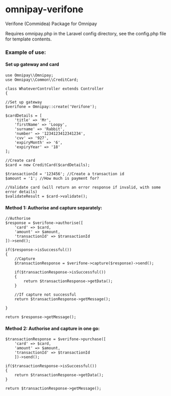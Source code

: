 # omnipay-verifone
Verifone (Commidea) Package for Omnipay

Requires omnipay.php in the Laravel config directory, see the config.php file for template contents.

### Example of use:

#### Set up gateway and card
```
use Omnipay\\Omnipay;
use Omnipay\\Common\\CreditCard;

class WhateverController extends Controller
{

//Set up gateway
$verifone = Omnipay::create('Verifone');

$cardDetails = [
	'title' => 'Mr',
	'firstName' => 'Loopy',
	'surname' => 'Rabbit',
	'number' => '1234123412341234',
	'cvv' => '927',
	'expiryMonth' => '6',
	'expiryYear' => '18'
];

//Create card
$card = new CreditCard($cardDetails);

$transactionId = '123456'; //Create a transaction id
$amount = '1'; //How much is payment for?

//Validate card (will return an error response if invalid, with some error details)
$validateResult = $card->validate();
```

#### Method 1: Authorise and capture separately:

```
//Authorise
$response = $verifone->authorise([
	'card' => $card,
	'amount' => $amount,
	'transactionId' => $transactionId
])->send();

if($response->isSuccessful())
{
	//Capture
	$transactionResponse = $verifone->capture($response)->send();

	if($transactionResponse->isSuccessful())
	{
		return $transactionResponse->getData();
	}

    //If capture not successful
	return $transactionResponse->getMessage();

}

return $response->getMessage();
```

#### Method 2: Authorise and capture in one go:

```
$transactionResponse = $verifone->purchase([
    'card' => $card,
    'amount' => $amount,
    'transactionId' => $transactionId
    ])->send();

if($transactionResponse->isSuccessful())
{
	return $transactionResponse->getData();
}

return $transactionResponse->getMessage();
```
